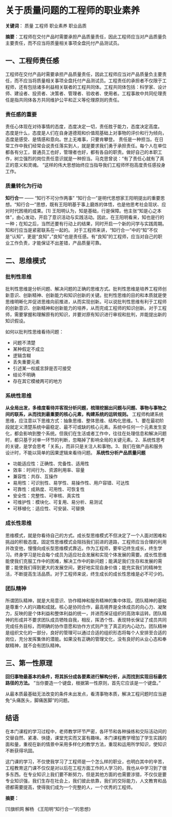 # 关于质量问题的工程师的职业素养

**关键词**： 质量 工程师 职业素养 职业品质

**摘要**：工程师在交付产品时需要承担产品质量责任，因此工程师应当对产品质量负主要责任，而不应当将质量相关事项全盘托付产品测试员。

## 一、工程师责任感
工程师在交付产品时需要承担产品质量责任，因此工程师应当对产品质量负主要责任，而不应当将质量相关事项全盘托付产品测试员。工程责任的承担者不仅限于工程师，还有包括诸多利益相关联者的工程共同体。工程共同体包括：科学家、设计师、建设者、投资者、决策者、管理者、验收者、使用者。工程事故中共同伦理责任是指共同体各方共同维护公平和正义等伦理原则的责任。

### 责任感的重要 
责任心体现在对待事情的态度，态度决定一切，责任胜于能力，态度决定高度。
态度是什么，态度是人们在自身道德观和价值观基础上对事物的评价和行为倾向，态度是感受、是情感和意向。世上无难事，只要肯攀登。
责任是一种担当。在日常工作中我们经常会说责任落实到人，就是要求我们勇于承担责任。每个人在单位都各有分工，普通员工也好，管理者也好，都有各自的职责。做好自己的本职工作，树立强烈的岗位责任意识就是一种担当。马克思曾说：“有了责任心就有了真正的意义和灵魂。 ”这样的伟大思想始终应当指导我们工程师怀抱高度责任感投身工作。

### 质量转化为行动
**知行合一** —— “知行不可分作两事”
“知行合一”是明代思想家王阳明提出的重要思想。“知行合一”思想，既有王阳明基于事上磨炼的体悟，也是他思考社会现状、应对时代困境的成果。[1] 王阳明认为，知是基础，行是保障。他主张“知是心之本体”，由心发动，开启了意识活动与实践活动。因此，在王阳明看来，知也是行的一种；在知之后，当然还要有行动上的结果，同时开启一个新的问学与实践周期。知和行应当是紧密联系在一起的。
对于工程师来讲，“知行合一”中的“知”不仅是“认知”，更是“良知”，”良知“也是责任感。有“良知”的工程师，应当对自己的职业工作负责，才能保证不出差错，产品质量可靠。

## 二、思维模式

### 批判性思维
批判性思维是分析问题、解决问题的正确的思维方式。批判性思维是培养工程师创新意识、创新精神、创新能力和知识创新的关键。批判性思维的目的和本质就是使思维明晰化并促进思维向前推进，从而实现创新。可以说批判性思维有利于工程师的创新意识、创新精神和创新能力的培养，从而完成工程师的知识创新。对于工程师，需要掌握和理解原有的知识，并要对原有知识进行审视和批判，并能提出新的知识假设。

如何以批判性思维看待问题：
- 问题不清楚
- 某种假定不成立
- 逻辑含糊
- 丢失重要元素
- 引述某一权威言辞是否可接受
- 结论不明确
- 存在其它模棱两可的地方

### 系统性思维
**从全局出发，多维度看待并客观分析问题，梳理挖掘出问题与问题、事物与事物之间的联系，从而找到最重要的核心元素，构建系统的运转规则。** 工程师构建系统思维，应注意以下思维方式：抽象思维、整体思维、结构化思维。1、要在最初阶段就定义清楚系统中最稳定、最不可或缺的核心元素。系统中任何一个元素发生变化，都会影响到整个系统。但我们在生活或者工作中，往往在处理信息和解决问题时，都只基于对单一环节的判断，忽略掉了影响全局的关键元素。2、系统性思考的关键，是学会思考「关系」，而非只是关注人和事物。3、我们在做产品和服务设计时，不能以简单的因果逻辑来看待问题。
**系统性分析产品质量问题**
- 功能适应性：正确性、完备性、适用性
- 效率：时间行为、资源利用率、容量
- 兼容性：共存、互操作
- 易用性：可识别性、易学性、易操作性、用户容错、可达性
- 可靠性：成熟度、可用性、可恢复性
- 安全性：完整性、可审核、真实性
- 可维护性：模块化、可复用、易分析、易测试
- 可移植化：适应性、可安装、可替换

### 成长性思维
思维模式，就是你看待自己的方式。成长型思维模式不但决定了一个人面对困难和挑战的积极态度。固定性思维模式会阻挡我们前进的道路，工程师应当合理的利用并改变他，慢慢向成长型思维模式靠近。作为工程师，要牢记终生成长，终生学习。终身学习是社会每个成员为适应社会发展和实现个体发展的需要。成长性思维能使我们克服工作中的困难，解决工作中的新问题；能满足我们生存和发展的需要；能使我们得到更大的发展空间，更好地实现自身价值；能充实我们的精神生活，不断提高生活品质。对于工程师来说，终生成长的成长性思维是必不可少的。

### 团队精神
所谓团队精神，就是大局意识、协作精神和服务精神的集中体现。团队精神的基础是尊重个人的兴趣和成就。核心是协同合作，最高境界是全体成员的向心力、凝聚力，反映的是个体利益和整体利益的统一，并进而保证组织的高效率运转。团队精神的形成并不要求团队成员牺牲自我，相反，挥洒个性、表现特长保证了成员共同完成任务目标，而明确的协作意愿和协作方式则产生了真正的内心动力。团队精神是组织文化的一部分，良好的管理可以通过合适的组织形态将每个人安排至合适的岗位，充分发挥集体的潜能。如果没有正确的管理文化，没有良好的从业心态和奉献精神，就不会有团队精神。


## 三、第一性原理
**回归事物最基本的条件，将其拆分成各要素进行解构分析，从而找到实现目标最优路径的方法。**
”当你要造一个键盘，根据第一性原则，首先它应该是一个键盘。”

从最本质最基础无法改变的条件未出发点，看清事物本质，解决工程问题时应当避免“头痛医头，脚痛医脚”的问题。

## 结语
在本门课程的学习过程中，老师教学环节严密，各环节和各种操练和交际活动间的交替自然、紧凑、快捷，课堂充实而又富有趣味。本门课程教学增加了学生实践的面和量，重视在新的情景中采用多样化的教学方法，重现和运用所学知识，使知识不断获得巩固。

这门课的学习，不仅使我学习了工程师是一个怎么样的职业，也明白其中的辛苦，工程教育这门课不仅仅是对以后在工程方面工作的人学习的，我也从中学习到了很多东西。在专业知识上我们要不断努力，但是其他方面的也需要涉猎，不仅仅是要专业知识强，我们生存在社会上，我们彼此依靠，我们的交际能力，人文教育和品德都需要提高，使得我们成为一个完整的人，一个优秀的工程师。

**摘要：**

[1]旗帜网 解杨 《王阳明“知行合一”的思想》